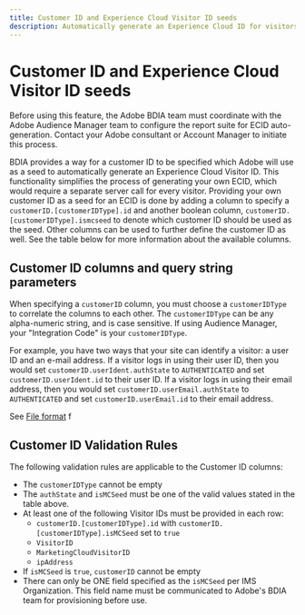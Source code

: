 ```yaml
---
title: Customer ID and Experience Cloud Visitor ID seeds
description: Automatically generate an Experience Cloud ID for visitors.
---
```


# Customer ID and Experience Cloud Visitor ID seeds

<InlineAlert variant="info" slots="text"/>

Before using this feature, the Adobe BDIA team must coordinate with the Adobe Audience Manager team to configure the report suite for ECID auto-generation. Contact your Adobe consultant or Account Manager to initiate this process.

BDIA provides a way for a customer ID to be specified which Adobe will use as a seed to automatically generate an Experience Cloud Visitor ID. This functionality simplifies the process of generating your own ECID, which would require a separate server call for every visitor. Providing your own customer ID as a seed for an ECID is done by adding a column to specify a `customerID.[customerIDType].id` and another boolean column, `customerID.[customerIDType].ismcseed` to denote which customer ID should be used as the seed. Other columns can be used to further define the customer ID as well. See the table below for more information about the available columns.

## Customer ID columns and query string parameters

When specifying a `customerID` column, you must choose a `customerIDType` to correlate the columns to each other. The `customerIDType` can be any alpha-numeric string, and is case sensitive. If using Audience Manager, your "Integration Code" is your `customerIDType`.

For example, you have two ways that your site can identify a visitor: a user ID and an e-mail address. If a visitor logs in using their user ID, then you would set `customerID.userIdent.authState` to `AUTHENTICATED` and set `customerID.userIdent.id` to their user ID. If a visitor logs in using their email address, then you would set `customerID.userEmail.authState` to `AUTHENTICATED` and set `customerID.userEmail.id` to their email address.

See [File format](file-format.md) f

## Customer ID Validation Rules

The following validation rules are applicable to the Customer ID columns:

* The `customerIDType` cannot be empty
* The `authState` and `isMCSeed` must be one of the valid values stated in the table above.
* At least one of the following Visitor IDs must be provided in each row:
  * `customerID.[customerIDType].id` with `customerID.[customerIDType].isMCSeed` set to `true`
  * `VisitorID`
  * `MarketingCloudVisitorID`
  * `ipAddress`
* If `isMCSeed` is `true`, `customerID` cannot be empty
* There can only be ONE field specified as the `isMCSeed` per IMS Organization. This field name must be communicated to Adobe's BDIA team for provisioning before use.
